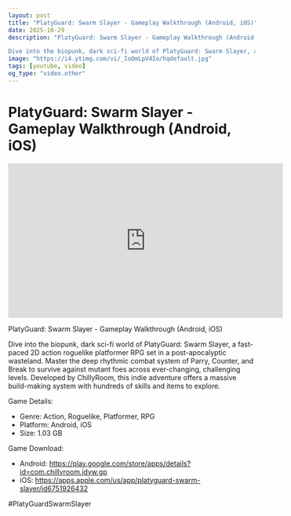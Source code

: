 ```yaml
---
layout: post
title: "PlatyGuard: Swarm Slayer - Gameplay Walkthrough (Android, iOS)"
date: 2025-10-29
description: "PlatyGuard: Swarm Slayer - Gameplay Walkthrough (Android, iOS)

Dive into the biopunk, dark sci-fi world of PlatyGuard: Swarm Slayer, a fast-paced 2D ac..."
image: "https://i4.ytimg.com/vi/_IoOmLpV4Io/hqdefault.jpg"
tags: [youtube, video]
og_type: "video.other"
---
```


<script type="application/ld+json">
{
  "@context": "http://schema.org",
  "@type": "VideoObject",
  "name": "PlatyGuard: Swarm Slayer - Gameplay Walkthrough (Android, iOS)",
  "description": "PlatyGuard: Swarm Slayer - Gameplay Walkthrough (Android, iOS)\n\nDive into the biopunk, dark sci-fi world of PlatyGuard: Swarm Slayer, a fast-paced 2D action roguelike platformer RPG set in a post-apocalyptic wasteland. Master the deep rhythmic combat system of Parry, Counter, and Break to survive against mutant foes across ever-changing, challenging levels. Developed by ChillyRoom, this indie adventure offers a massive build-making system with hundreds of skills and items to explore.\n\nGame Details: \n\n- Genre: Action, Roguelike, Platformer, RPG\n- Platform: Android, iOS\n- Size: 1.03 GB\n\nGame Download: \n\n- Android: https://play.google.com/store/apps/details?id=com.chillyroom.jdyw.gp\n- iOS: https://apps.apple.com/us/app/platyguard-swarm-slayer/id6751926432\n\n#PlatyGuardSwarmSlayer",
  "thumbnailUrl": "https://i4.ytimg.com/vi/_IoOmLpV4Io/hqdefault.jpg",
  "uploadDate": "2025-10-29T22:00:03",
  "embedUrl": "https://www.youtube.com/embed/_IoOmLpV4Io",
  "publisher": {
    "@type": "Person",
    "name": "Celo Zaga"
  },
  "mainEntityOfPage": {
    "@type": "WebPage",
    "@id": "https://celozaga.github.io/2025/10/29/platyguard:-swarm-slayer---gameplay-walkthrough-(android,-ios)-_IoOmLpV4Io.html"
  },
  "duration": "PT0M0S"
}
</script>

<script type="application/ld+json">
{
  "@context": "http://schema.org",
  "@type": "BlogPosting",
  "headline": "PlatyGuard: Swarm Slayer - Gameplay Walkthrough (Android, iOS)",
  "image": "https://i4.ytimg.com/vi/_IoOmLpV4Io/hqdefault.jpg",
  "publisher": {
    "@type": "Person",
    "name": "Celo Zaga"
  },
  "url": "https://celozaga.github.io/2025/10/29/platyguard:-swarm-slayer---gameplay-walkthrough-(android,-ios)-_IoOmLpV4Io.html",
  "datePublished": "2025-10-29T22:00:03",
  "dateCreated": "2025-10-29T22:00:03",
  "dateModified": "2025-10-29T22:00:03",
  "description": "PlatyGuard: Swarm Slayer - Gameplay Walkthrough (Android, iOS)\n\nDive into the biopunk, dark sci-fi world of PlatyGuard: Swarm Slayer, a fast-paced 2D ac...",
  "author": {
    "@type": "Person",
    "name": "Celo Zaga"
  },
  "mainEntityOfPage": {
    "@type": "WebPage",
    "@id": "https://celozaga.github.io/2025/10/29/platyguard:-swarm-slayer---gameplay-walkthrough-(android,-ios)-_IoOmLpV4Io.html"
  }
}
</script>

<h1 class="youtube-post-title">PlatyGuard: Swarm Slayer - Gameplay Walkthrough (Android, iOS)</h1>

<iframe width="560" height="315" src="https://www.youtube.com/embed/_IoOmLpV4Io" class="youtube-post-embed" frameborder="0" allowfullscreen></iframe>

<p class="youtube-post-description">PlatyGuard: Swarm Slayer - Gameplay Walkthrough (Android, iOS)

Dive into the biopunk, dark sci-fi world of PlatyGuard: Swarm Slayer, a fast-paced 2D action roguelike platformer RPG set in a post-apocalyptic wasteland. Master the deep rhythmic combat system of Parry, Counter, and Break to survive against mutant foes across ever-changing, challenging levels. Developed by ChillyRoom, this indie adventure offers a massive build-making system with hundreds of skills and items to explore.

Game Details: 

- Genre: Action, Roguelike, Platformer, RPG
- Platform: Android, iOS
- Size: 1.03 GB

Game Download: 

- Android: https://play.google.com/store/apps/details?id=com.chillyroom.jdyw.gp
- iOS: https://apps.apple.com/us/app/platyguard-swarm-slayer/id6751926432

#PlatyGuardSwarmSlayer</p>
